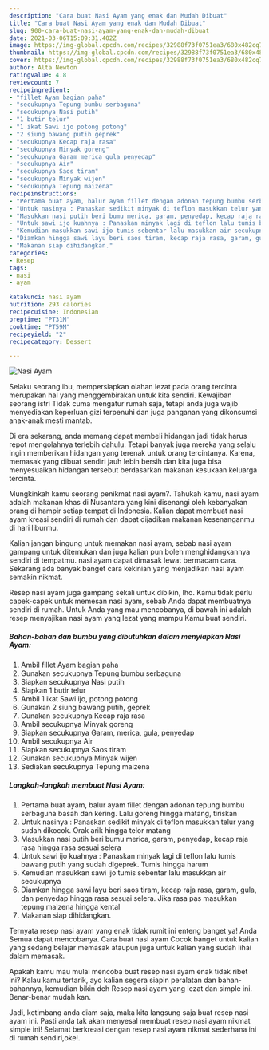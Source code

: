 ```yaml
---
description: "Cara buat Nasi Ayam yang enak dan Mudah Dibuat"
title: "Cara buat Nasi Ayam yang enak dan Mudah Dibuat"
slug: 900-cara-buat-nasi-ayam-yang-enak-dan-mudah-dibuat
date: 2021-03-06T15:09:31.402Z
image: https://img-global.cpcdn.com/recipes/32988f73f0751ea3/680x482cq70/nasi-ayam-foto-resep-utama.jpg
thumbnail: https://img-global.cpcdn.com/recipes/32988f73f0751ea3/680x482cq70/nasi-ayam-foto-resep-utama.jpg
cover: https://img-global.cpcdn.com/recipes/32988f73f0751ea3/680x482cq70/nasi-ayam-foto-resep-utama.jpg
author: Alta Newton
ratingvalue: 4.8
reviewcount: 7
recipeingredient:
- "fillet Ayam bagian paha"
- "secukupnya Tepung bumbu serbaguna"
- "secukupnya Nasi putih"
- "1 butir telur"
- "1 ikat Sawi ijo potong potong"
- "2 siung bawang putih geprek"
- "secukupnya Kecap raja rasa"
- "secukupnya Minyak goreng"
- "secukupnya Garam merica gula penyedap"
- "secukupnya Air"
- "secukupnya Saos tiram"
- "secukupnya Minyak wijen"
- "secukupnya Tepung maizena"
recipeinstructions:
- "Pertama buat ayam, balur ayam fillet dengan adonan tepung bumbu serbaguna basah dan kering. Lalu goreng hingga matang, tiriskan"
- "Untuk nasinya : Panaskan sedikit minyak di teflon masukkan telur yang sudah dikocok. Orak arik hingga telor matang"
- "Masukkan nasi putih beri bumu merica, garam, penyedap, kecap raja rasa hingga rasa sesuai selera"
- "Untuk sawi ijo kuahnya : Panaskan minyak lagi di teflon lalu tumis bawang putih yang sudah digeprek. Tumis hingga harum"
- "Kemudian masukkan sawi ijo tumis sebentar lalu masukkan air secukupnya"
- "Diamkan hingga sawi layu beri saos tiram, kecap raja rasa, garam, gula, dan penyedap hingga rasa sesuai selera. Jika rasa pas masukkan tepung maizena hingga kental"
- "Makanan siap dihidangkan."
categories:
- Resep
tags:
- nasi
- ayam

katakunci: nasi ayam 
nutrition: 293 calories
recipecuisine: Indonesian
preptime: "PT31M"
cooktime: "PT59M"
recipeyield: "2"
recipecategory: Dessert

---
```



![Nasi Ayam](https://img-global.cpcdn.com/recipes/32988f73f0751ea3/680x482cq70/nasi-ayam-foto-resep-utama.jpg)

Selaku seorang ibu, mempersiapkan olahan lezat pada orang tercinta merupakan hal yang menggembirakan untuk kita sendiri. Kewajiban seorang istri Tidak cuma mengatur rumah saja, tetapi anda juga wajib menyediakan keperluan gizi terpenuhi dan juga panganan yang dikonsumsi anak-anak mesti mantab.

Di era  sekarang, anda memang dapat membeli hidangan jadi tidak harus repot mengolahnya terlebih dahulu. Tetapi banyak juga mereka yang selalu ingin memberikan hidangan yang terenak untuk orang tercintanya. Karena, memasak yang dibuat sendiri jauh lebih bersih dan kita juga bisa menyesuaikan hidangan tersebut berdasarkan makanan kesukaan keluarga tercinta. 



Mungkinkah kamu seorang penikmat nasi ayam?. Tahukah kamu, nasi ayam adalah makanan khas di Nusantara yang kini disenangi oleh kebanyakan orang di hampir setiap tempat di Indonesia. Kalian dapat membuat nasi ayam kreasi sendiri di rumah dan dapat dijadikan makanan kesenanganmu di hari liburmu.

Kalian jangan bingung untuk memakan nasi ayam, sebab nasi ayam gampang untuk ditemukan dan juga kalian pun boleh menghidangkannya sendiri di tempatmu. nasi ayam dapat dimasak lewat bermacam cara. Sekarang ada banyak banget cara kekinian yang menjadikan nasi ayam semakin nikmat.

Resep nasi ayam juga gampang sekali untuk dibikin, lho. Kamu tidak perlu capek-capek untuk memesan nasi ayam, sebab Anda dapat membuatnya sendiri di rumah. Untuk Anda yang mau mencobanya, di bawah ini adalah resep menyajikan nasi ayam yang lezat yang mampu Kamu buat sendiri.

<!--inarticleads1-->

##### Bahan-bahan dan bumbu yang dibutuhkan dalam menyiapkan Nasi Ayam:

1. Ambil fillet Ayam bagian paha
1. Gunakan secukupnya Tepung bumbu serbaguna
1. Siapkan secukupnya Nasi putih
1. Siapkan 1 butir telur
1. Ambil 1 ikat Sawi ijo, potong potong
1. Gunakan 2 siung bawang putih, geprek
1. Gunakan secukupnya Kecap raja rasa
1. Ambil secukupnya Minyak goreng
1. Siapkan secukupnya Garam, merica, gula, penyedap
1. Ambil secukupnya Air
1. Siapkan secukupnya Saos tiram
1. Gunakan secukupnya Minyak wijen
1. Sediakan secukupnya Tepung maizena




<!--inarticleads2-->

##### Langkah-langkah membuat Nasi Ayam:

1. Pertama buat ayam, balur ayam fillet dengan adonan tepung bumbu serbaguna basah dan kering. Lalu goreng hingga matang, tiriskan
1. Untuk nasinya : Panaskan sedikit minyak di teflon masukkan telur yang sudah dikocok. Orak arik hingga telor matang
1. Masukkan nasi putih beri bumu merica, garam, penyedap, kecap raja rasa hingga rasa sesuai selera
1. Untuk sawi ijo kuahnya : Panaskan minyak lagi di teflon lalu tumis bawang putih yang sudah digeprek. Tumis hingga harum
1. Kemudian masukkan sawi ijo tumis sebentar lalu masukkan air secukupnya
1. Diamkan hingga sawi layu beri saos tiram, kecap raja rasa, garam, gula, dan penyedap hingga rasa sesuai selera. Jika rasa pas masukkan tepung maizena hingga kental
1. Makanan siap dihidangkan.




Ternyata resep nasi ayam yang enak tidak rumit ini enteng banget ya! Anda Semua dapat mencobanya. Cara buat nasi ayam Cocok banget untuk kalian yang sedang belajar memasak ataupun juga untuk kalian yang sudah lihai dalam memasak.

Apakah kamu mau mulai mencoba buat resep nasi ayam enak tidak ribet ini? Kalau kamu tertarik, ayo kalian segera siapin peralatan dan bahan-bahannya, kemudian bikin deh Resep nasi ayam yang lezat dan simple ini. Benar-benar mudah kan. 

Jadi, ketimbang anda diam saja, maka kita langsung saja buat resep nasi ayam ini. Pasti anda tak akan menyesal membuat resep nasi ayam nikmat simple ini! Selamat berkreasi dengan resep nasi ayam nikmat sederhana ini di rumah sendiri,oke!.

